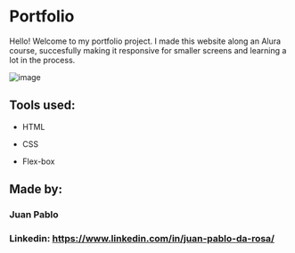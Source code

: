 # Portfolio 
Hello! Welcome to my portfolio project. I made this website along an Alura course, succesfully making it responsive for smaller screens and learning a lot in the process.

![image](https://user-images.githubusercontent.com/77756047/211304452-220fedf0-f91b-490f-8a65-a60ce860bc5c.png)

## Tools used:

* HTML

* CSS

* Flex-box

## Made by:

### Juan Pablo

### Linkedin: https://www.linkedin.com/in/juan-pablo-da-rosa/
